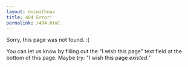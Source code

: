 ```yaml
---
layout: docwithnav
title: 404 Error!
permalink: /404.html
---
```

<script language="JavaScript">
$( document ).ready(function() {
  var oldURLs=["/README.md","/README.html",".html",".md","/v1.1/","/v1.0/"];
  var fwdDirs=["examples/","cluster/","docs/devel","docs/design"];
  var doRedirect = false;
  var notHere = false;
  var forwardingURL=window.location.href;
  if (forwardingURL.indexOf("third_party/swagger-ui") > -1)
  {
    notHere = true;
    window.location.replace("http://gertisdemo.github.io/kubernetes/third_party/swagger-ui/");
  }
  if (forwardingURL.indexOf("resource-quota") > -1)
  {
    notHere = true;
    window.location.replace("http://gertisdemo.github.io/docs/admin/resourcequota/");
  }
  if (forwardingURL.indexOf("horizontal-pod-autoscaler") > -1)
  {
    notHere = true;
    window.location.replace("http://gertisdemo.github.io/docs/user-guide/horizontal-pod-autoscaling/");
  } 
  if (forwardingURL.indexOf("docs/roadmap") > -1)
  {
    notHere = true;
    window.location.replace("https://github.com/kubernetes/kubernetes/milestones/");
  }
  if (forwardingURL.indexOf("api-ref/") > -1) 
  {
    notHere = true;
    window.location.replace("http://gertisdemo.github.io/docs/api/");
  }
  if (forwardingURL.indexOf("docs/user-guide/overview") > -1)
  {
    notHere = true;
    window.location.replace("http://gertisdemo.github.io/docs/whatisk8s/");
  }
  for (i=0;i<fwdDirs.length;i++) {
    if (forwardingURL.indexOf(fwdDirs[i]) > -1)
    {
      var urlPieces = forwardingURL.split(fwdDirs[i]);
      var newURL = "https://github.com/kubernetes/kubernetes/tree/{{page.githubbranch}}/" + fwdDirs[i] + urlPieces[1];
      notHere = true;
      window.location.replace(newURL);
    }
  }
  if (!notHere) {
    for (i=0;i<oldURLs.length;i++) {
      if (forwardingURL.indexOf(oldURLs[i]) > -1)
      {
        doRedirect=true;
        forwardingURL=forwardingURL.replace(oldURLs[i],"/");
      }
    }
    if (doRedirect)
    {
      window.location.replace(forwardingURL);
    };
  }
});
</script>

Sorry, this page was not found. :( 

You can let us know by filling out the "I wish this page" text field at
the bottom of this page. Maybe try: "I wish this page _existed_."
